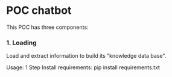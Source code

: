 # POC chatbot 
This POC has three components: 
### 1. Loading

Load and extract information to build its "knowledge data base". 



Usage:
1 Step
Install requirements: pip install requirements.txt
